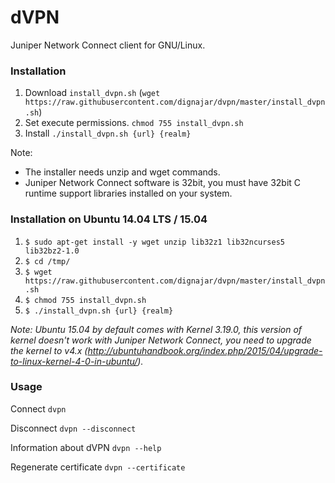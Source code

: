 # dVPN

Juniper Network Connect client for GNU/Linux.

### Installation

1. Download ```install_dvpn.sh``` (```wget https://raw.githubusercontent.com/dignajar/dvpn/master/install_dvpn.sh```)
2. Set execute permissions. ```chmod 755 install_dvpn.sh```
3. Install ```./install_dvpn.sh {url} {realm}```

Note:
- The installer needs unzip and wget commands.
- Juniper Network Connect software is 32bit, you must have 32bit C runtime support libraries installed on your system.

### Installation on Ubuntu 14.04 LTS / 15.04

1. ```$ sudo apt-get install -y wget unzip lib32z1 lib32ncurses5 lib32bz2-1.0```
2. ```$ cd /tmp/```
3. ```$ wget https://raw.githubusercontent.com/dignajar/dvpn/master/install_dvpn.sh```
4. ```$ chmod 755 install_dvpn.sh```
5. ```$ ./install_dvpn.sh {url} {realm}```

*Note: Ubuntu 15.04 by default comes with Kernel 3.19.0, this version of kernel doesn't work with Juniper Network Connect, you need to upgrade the kernel to v4.x (http://ubuntuhandbook.org/index.php/2015/04/upgrade-to-linux-kernel-4-0-in-ubuntu/).*

### Usage

Connect
`dvpn`

Disconnect
`dvpn --disconnect`

Information about dVPN
`dvpn --help`

Regenerate certificate
`dvpn --certificate`
